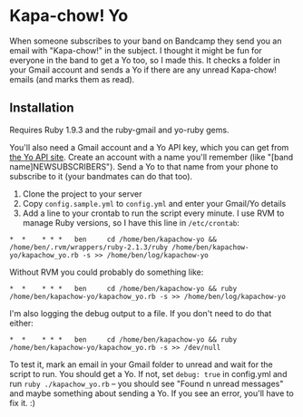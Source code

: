 # Kapa-chow! Yo

When someone subscribes to your band on Bandcamp they send you an email with "Kapa-chow!" in the subject. I thought it might be fun for everyone in the band to get a Yo too, so I made this. It checks a folder in your Gmail account and sends a Yo if there are any unread Kapa-chow! emails (and marks them as read).

## Installation

Requires Ruby 1.9.3 and the ruby-gmail and yo-ruby gems.

You'll also need a Gmail account and a Yo API key, which you can get from [the Yo API site](http://yoapi.justyo.co/). Create an account with a name you'll remember (like "[band name]NEWSUBSCRIBERS"). Send a Yo to that name from your phone to subscribe to it (your bandmates can do that too).

1. Clone the project to your server
2. Copy `config.sample.yml` to `config.yml` and enter your Gmail/Yo details
3. Add a line to your crontab to run the script every minute. I use RVM to manage Ruby versions, so I have this line in `/etc/crontab`:

```
*  *    * * *   ben     cd /home/ben/kapachow-yo && /home/ben/.rvm/wrappers/ruby-2.1.3/ruby /home/ben/kapachow-yo/kapachow_yo.rb -s >> /home/ben/log/kapachow-yo
```

Without RVM you could probably do something like:

```
*  *    * * *   ben     cd /home/ben/kapachow-yo && ruby /home/ben/kapachow-yo/kapachow_yo.rb -s >> /home/ben/log/kapachow-yo
```

I'm also logging the debug output to a file. If you don't need to do that either:

```
*  *    * * *   ben     cd /home/ben/kapachow-yo && ruby /home/ben/kapachow-yo/kapachow_yo.rb -s >> /dev/null
```

To test it, mark an email in your Gmail folder to unread and wait for the script to run. You should get a Yo. If not, set `debug: true` in config.yml and run `ruby ./kapachow_yo.rb` – you should see "Found n unread messages" and maybe something about sending a Yo. If you see an error, you'll have to fix it. :)
